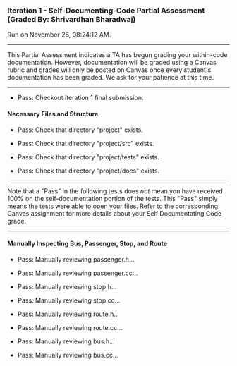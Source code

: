 ### Iteration 1 - Self-Documenting-Code Partial Assessment (Graded By: Shrivardhan Bharadwaj)

Run on November 26, 08:24:12 AM.

<hr>

This Partial Assessment indicates a TA has begun grading your within-code documentation. However, documentation will be graded using a Canvas rubric and grades will only be posted on Canvas once every student's documentation has been graded. We ask for your patience at this time.

<hr>

+ Pass: Checkout iteration 1 final submission.




#### Necessary Files and Structure

+ Pass: Check that directory "project" exists.

+ Pass: Check that directory "project/src" exists.

+ Pass: Check that directory "project/tests" exists.

+ Pass: Check that directory "project/docs" exists.

<hr>

Note that a "Pass" in the following tests does _not_ mean you have received 100% on the self-documentation portion of the tests. This "Pass" simply means the tests were able to open your files. Refer to the corresponding Canvas assignment for more details about your Self Documentating Code grade.

<hr>


#### Manually Inspecting Bus, Passenger, Stop, and Route

+ Pass: Manually reviewing passenger.h...

    

+ Pass: Manually reviewing passenger.cc...

    

+ Pass: Manually reviewing stop.h...

    

+ Pass: Manually reviewing stop.cc...

    

+ Pass: Manually reviewing route.h...

    

+ Pass: Manually reviewing route.cc...

    

+ Pass: Manually reviewing bus.h...

    

+ Pass: Manually reviewing bus.cc...

    

